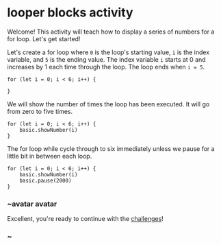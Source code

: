 # looper blocks activity

Welcome! This activity will teach how to display a series of numbers for a for loop. Let's get started!

Let's create a for loop where `0` is the loop's starting value, `i` is the index variable, and `5` is the ending value. The index variable `i` starts at 0 and increases by 1 each time through the loop. The loop ends when `i = 5`.


```blocks
for (let i = 0; i < 6; i++) {
    
}
```

We will show the number of times the loop has been executed. It will go from zero to five times.

```blocks
for (let i = 0; i < 6; i++) {
    basic.showNumber(i)
}
```

The for loop while cycle through to six immediately unless we pause for a little bit in between each loop.

```blocks
for (let i = 0; i < 6; i++) {
    basic.showNumber(i)
    basic.pause(2000)
}
```

### ~avatar avatar

Excellent, you're ready to continue with the [challenges](/lessons/looper/challenges)!

### ~

